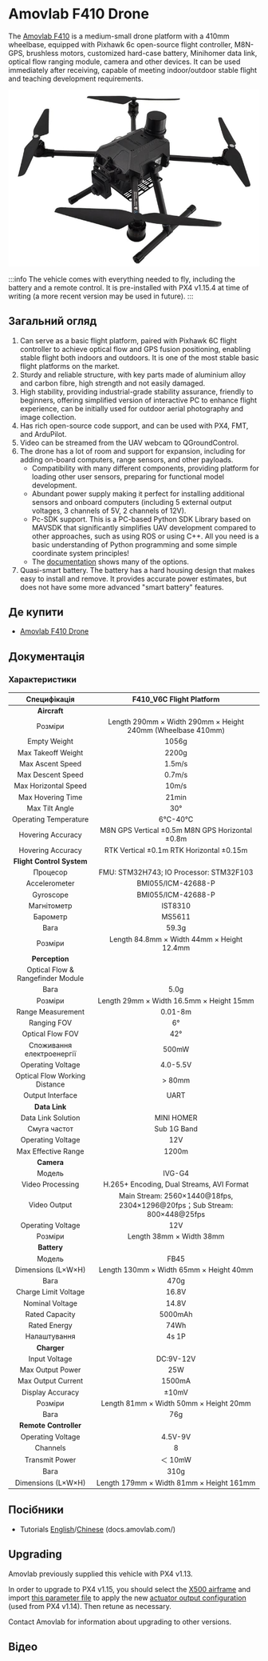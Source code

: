 # Amovlab F410 Drone

The [Amovlab F410](https://amovlab.com/product/detail?pid=32) is a medium-small drone platform with a 410mm wheelbase, equipped with Pixhawk 6c open-source flight controller, M8N-GPS, brushless motors, customized hard-case battery, Minihomer data link, optical flow ranging module, camera and other devices.
It can be used immediately after receiving, capable of meeting indoor/outdoor stable flight and teaching development requirements.

![Amovlab f410 Hero Image](../../assets/airframes/multicopter/amovlab_f410/hero.jpg)

:::info
The vehicle comes with everything needed to fly, including the battery and a remote control.
It is pre-installed with PX4 v1.15.4 at time of writing (a more recent version may be used in future).
:::

## Загальний огляд

1. Can serve as a basic flight platform, paired with Pixhawk 6C flight controller to achieve optical flow and GPS fusion positioning, enabling stable flight both indoors and outdoors.
   It is one of the most stable basic flight platforms on the market.
2. Sturdy and reliable structure, with key parts made of aluminium alloy and carbon fibre, high strength and not easily damaged.
3. High stability, providing industrial-grade stability assurance, friendly to beginners, offering simplified version of interactive PC to enhance flight experience, can be initially used for outdoor aerial photography and image collection.
4. Has rich open-source code support, and can be used with PX4, FMT, and ArduPilot.
5. Video can be streamed from the UAV webcam to QGroundControl.
6. The drone has a lot of room and support for expansion, including for adding on-board computers, range sensors, and other payloads.
   - Compatibility with many different components, providing platform for loading other user sensors, preparing for functional model development.
   - Abundant power supply making it perfect for installing additional sensors and onboard computers (including 5 external output voltages, 3 channels of 5V, 2 channels of 12V).
   - Pc-SDK support.
      This is a PC-based Python SDK Library based on MAVSDK that significantly simplifies UAV development compared to other approaches, such as using ROS or using C++. All you need is a basic understanding of Python programming and some simple coordinate system principles!
   - The [documentation](https://docs.amovlab.com/f450-v6c-wiki/#/en/) shows many of the options.
7. Quasi-smart battery. The battery has a hard housing design that makes easy to install and remove.
   It provides accurate power estimates, but does not have some more advanced "smart battery" features.

## Де купити

- [Amovlab F410 Drone](https://amovlab.com/product/detail?pid=32)

## Документація

### Характеристики

|                      Специфікація                     |                                                  F410_V6C Flight Platform                                                 |
| :---------------------------------------------------: | :--------------------------------------------------------------------------------------------------------------------------------------------: |
|                      **Aircraft**                     |                                                                                                                                                |
|                        Розміри                        |                                 Length 290mm × Width 290mm × Height 240mm (Wheelbase 410mm)                                 |
|                      Empty Weight                     |                                                                      1056g                                                                     |
|                   Max Takeoff Weight                  |                                                                      2200g                                                                     |
|                    Max Ascent Speed                   |                                                             1.5m/s                                                             |
|                   Max Descent Speed                   |                                                             0.7m/s                                                             |
|                  Max Horizontal Speed                 |                                                                      10m/s                                                                     |
|                   Max Hovering Time                   |                                                                      21min                                                                     |
|                     Max Tilt Angle                    |                                                                       30°                                                                      |
|                 Operating Temperature                 |                                                                     6℃-40℃                                                                     |
|                   Hovering Accuracy                   |                                 M8N GPS Vertical ±0.5m M8N GPS Horizontal ±0.8m                                |
|                   Hovering Accuracy                   |                                    RTK Vertical ±0.1m RTK Horizontal ±0.15m                                    |
|               **Flight Control System**               |                                                                                                                                                |
|                        Процесор                       |                                     FMU: STM32H743; IO Processor: STM32F103                                    |
|                     Accelerometer                     |                                                               BMI055/ICM-42688-P                                                               |
|                       Gyroscope                       |                                                               BMI055/ICM-42688-P                                                               |
|                      Магнітометр                      |                                                                     IST8310                                                                    |
|                        Барометр                       |                                                                     MS5611                                                                     |
|                          Вага                         |                                                              59.3g                                                             |
|                        Розміри                        |                                   Length 84.8mm × Width 44mm × Height 12.4mm                                   |
|                     **Perception**                    |                                                                                                                                                |
| Optical Flow & Rangefinder Module |                                                                                                                                                |
|                          Вага                         |                                                              5.0g                                                              |
|                        Розміри                        |                                            Length 29mm × Width 16.5mm × Height 15mm                                            |
|                   Range Measurement                   |                                                             0.01-8m                                                            |
|                      Ranging FOV                      |                                                                       6°                                                                       |
|                    Optical Flow FOV                   |                                                                       42°                                                                      |
|               Споживання електроенергії               |                                                                      500mW                                                                     |
|                   Operating Voltage                   |                                                    4.0-5.5V                                                    |
|             Optical Flow Working Distance             |                                                                     > 80mm                                                                     |
|                    Output Interface                   |                                                                      UART                                                                      |
|                     **Data Link**                     |                                                                                                                                                |
|                   Data Link Solution                  |                                                                   MINI HOMER                                                                   |
|                      Смуга частот                     |                                                                   Sub 1G Band                                                                  |
|                   Operating Voltage                   |                                                                       12V                                                                      |
|                  Max Effective Range                  |                                                                      1200m                                                                     |
|                       **Camera**                      |                                                                                                                                                |
|                         Модель                        |                                                                     IVG-G4                                                                     |
|                    Video Processing                   |                                            H.265+ Encoding, Dual Streams, AVI Format                                           |
|                      Video Output                     | Main Stream: 2560×1440@18fps, 2304×1296@20fps；Sub Stream: 800×448@25fps |
|                   Operating Voltage                   |                                                                       12V                                                                      |
|                        Розміри                        |                                                            Length 38mm × Width 38mm                                                            |
|                      **Battery**                      |                                                                                                                                                |
|                         Модель                        |                                                                      FB45                                                                      |
|         Dimensions (L×W×H)         |                                                     Length 130mm × Width 65mm × Height 40mm                                                    |
|                          Вага                         |                                                                      470g                                                                      |
|                  Charge Limit Voltage                 |                                                              16.8V                                                             |
|                    Nominal Voltage                    |                                                              14.8V                                                             |
|                     Rated Capacity                    |                                                                     5000mAh                                                                    |
|                      Rated Energy                     |                                                                      74Wh                                                                      |
|                      Налаштування                     |                                                                      4s 1P                                                                     |
|                      **Charger**                      |                                                                                                                                                |
|                     Input Voltage                     |                                                            DC:9V-12V                                                           |
|                    Max Output Power                   |                                                                       25W                                                                      |
|                   Max Output Current                  |                                                                     1500mA                                                                     |
|                    Display Accuracy                   |                                                                      ±10mV                                                                     |
|                        Розміри                        |                                                     Length 81mm × Width 50mm × Height 20mm                                                     |
|                          Вага                         |                                                                       76g                                                                      |
|                 **Remote Controller**                 |                                                                                                                                                |
|                   Operating Voltage                   |                                                             4.5V-9V                                                            |
|                        Channels                       |                                                                        8                                                                       |
|                     Transmit Power                    |                                                                     ＜ 10mW                                                                     |
|                          Вага                         |                                                                      310g                                                                      |
|         Dimensions (L×W×H)         |                                                    Length 179mm × Width 81mm × Height 161mm                                                    |

## Посібники

- Tutorials [English](https://docs.amovlab.com/f450-v6c-wiki/#/en/)/[Chinese](https://docs.amovlab.com/f450-v6c-wiki/#/) (docs.amovlab.com/)

## Upgrading

Amovlab previously supplied this vehicle with PX4 v1.13.

In order to upgrade to PX4 v1.15, you should select the [X500 airframe](../config/airframe.md) and import [this parameter file](https://github.com/PX4/PX4-Autopilot/blob/main/docs/assets/airframes/multicopter/amovlab_f410/amovlabf410_drone_v1.15.4.params) to apply the new [actuator output configuration](../config/actuators.md) (used from PX4 v1.14).
Then retune as necessary.

Contact Amovlab for information about upgrading to other versions.

## Відео

<lite-youtube videoid="RzmI1d5093I" title="F410 Mid-Axis UAVs"/>
